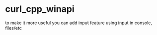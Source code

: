 # curl_cpp_winapi
to make it more useful you can add input feature using input in console, files/etc

